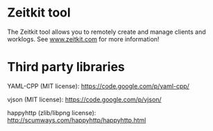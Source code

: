 Zeitkit tool
====

The Zeitkit tool allows you to remotely create and manage clients and worklogs. See www.zeitkit.com for more information!

Third party libraries
====
YAML-CPP (MIT license): https://code.google.com/p/yaml-cpp/

vjson (MIT license): https://code.google.com/p/vjson/

happyhttp (zlib/libpng license): http://scumways.com/happyhttp/happyhttp.html
